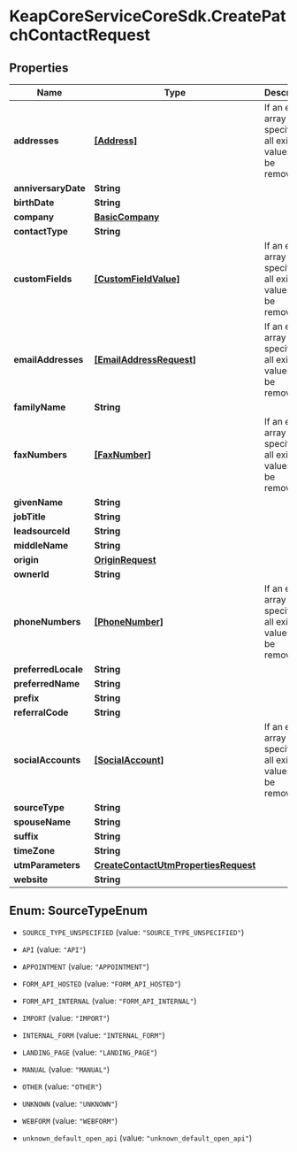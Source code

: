 # KeapCoreServiceCoreSdk.CreatePatchContactRequest

## Properties

Name | Type | Description | Notes
------------ | ------------- | ------------- | -------------
**addresses** | [**[Address]**](Address.md) | If an empty array is specified, all existing values will be removed. | [optional] 
**anniversaryDate** | **String** |  | [optional] 
**birthDate** | **String** |  | [optional] 
**company** | [**BasicCompany**](BasicCompany.md) |  | [optional] 
**contactType** | **String** |  | [optional] 
**customFields** | [**[CustomFieldValue]**](CustomFieldValue.md) | If an empty array is specified, all existing values will be removed. | [optional] 
**emailAddresses** | [**[EmailAddressRequest]**](EmailAddressRequest.md) | If an empty array is specified, all existing values will be removed. | [optional] 
**familyName** | **String** |  | [optional] 
**faxNumbers** | [**[FaxNumber]**](FaxNumber.md) | If an empty array is specified, all existing values will be removed. | [optional] 
**givenName** | **String** |  | [optional] 
**jobTitle** | **String** |  | [optional] 
**leadsourceId** | **String** |  | [optional] 
**middleName** | **String** |  | [optional] 
**origin** | [**OriginRequest**](OriginRequest.md) |  | [optional] 
**ownerId** | **String** |  | [optional] 
**phoneNumbers** | [**[PhoneNumber]**](PhoneNumber.md) | If an empty array is specified, all existing values will be removed. | [optional] 
**preferredLocale** | **String** |  | [optional] 
**preferredName** | **String** |  | [optional] 
**prefix** | **String** |  | [optional] 
**referralCode** | **String** |  | [optional] 
**socialAccounts** | [**[SocialAccount]**](SocialAccount.md) | If an empty array is specified, all existing values will be removed. | [optional] 
**sourceType** | **String** |  | [optional] 
**spouseName** | **String** |  | [optional] 
**suffix** | **String** |  | [optional] 
**timeZone** | **String** |  | [optional] 
**utmParameters** | [**CreateContactUtmPropertiesRequest**](CreateContactUtmPropertiesRequest.md) |  | [optional] 
**website** | **String** |  | [optional] 



## Enum: SourceTypeEnum


* `SOURCE_TYPE_UNSPECIFIED` (value: `"SOURCE_TYPE_UNSPECIFIED"`)

* `API` (value: `"API"`)

* `APPOINTMENT` (value: `"APPOINTMENT"`)

* `FORM_API_HOSTED` (value: `"FORM_API_HOSTED"`)

* `FORM_API_INTERNAL` (value: `"FORM_API_INTERNAL"`)

* `IMPORT` (value: `"IMPORT"`)

* `INTERNAL_FORM` (value: `"INTERNAL_FORM"`)

* `LANDING_PAGE` (value: `"LANDING_PAGE"`)

* `MANUAL` (value: `"MANUAL"`)

* `OTHER` (value: `"OTHER"`)

* `UNKNOWN` (value: `"UNKNOWN"`)

* `WEBFORM` (value: `"WEBFORM"`)

* `unknown_default_open_api` (value: `"unknown_default_open_api"`)




